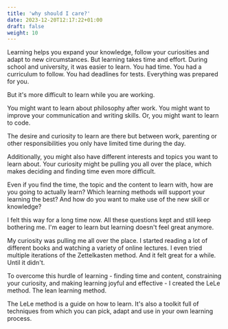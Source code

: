 ```yaml
---
title: 'why should I care?'
date: 2023-12-20T12:17:22+01:00
draft: false
weight: 10
---
```


Learning helps you expand your knowledge, follow your curiosities and adapt to
new circumstances. But learning takes time and effort. During school and
university, it was easier to learn. You had time. You had a curriculum to
follow. You had deadlines for tests. Everything was prepared for you.

But it's more difficult to learn while you are working.

You might want to learn about philosophy after work. You might want to improve
your communication and writing skills. Or, you might want to learn to code.

The desire and curiosity to learn are there but between work, parenting or
other responsibilities you only have limited time during the day.

Additionally, you might also have different interests and topics you want to
learn about. Your curiosity might be pulling you all over the place, which
makes deciding and finding time even more difficult.

Even if you find the time, the topic and the content to learn with, how are you
going to actually learn? Which learning methods will support your learning the
best? And how do you want to make use of the new skill or knowledge?

I felt this way for a long time now. All these questions kept and still keep
bothering me. I'm eager to learn but learning doesn't feel great anymore.

My curiosity was pulling me all over the place. I started reading a lot of
different books and watching a variety of online lectures. I even tried
multiple iterations of the Zettelkasten method. And it felt great for a while.
Until it didn't.

To overcome this hurdle of learning - finding time and content, constraining
your curiosity, and making learning joyful and effective - I created the LeLe
method. The lean learning method.

The LeLe method is a guide on how to learn. It's also a toolkit full of
techniques from which you can pick, adapt and use in your own learning process.
